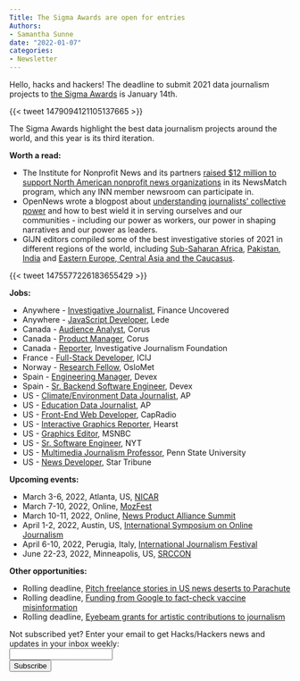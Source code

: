 ```yaml
---
Title: The Sigma Awards are open for entries
Authors: 
- Samantha Sunne
date: "2022-01-07"
categories:
- Newsletter 
---
```



Hello, hacks and hackers! The deadline to submit 2021 data journalism projects to [the Sigma Awards](https://sigmaawards.org/) is January 14th.

{{< tweet 1479094121105137665 >}}

The Sigma Awards highlight the best data journalism projects around the world, and this year is its third iteration.

**Worth a read:**



* The Institute for Nonprofit News and its partners [raised $12 million to support North American nonprofit news organizations](https://inn.org/news/institute-for-nonprofit-news-raises-a-record-12-million-to-support-newsmatch/) in its NewsMatch program, which any INN member newsroom can participate in.
* OpenNews wrote a blogpost about [understanding journalists’ collective power](https://opennews.org/blog/year-end-power-2021/) and how to best wield it in serving ourselves and our communities - including our power as workers, our power in shaping narratives and our power as leaders.
* GIJN editors compiled some of the best investigative stories of 2021 in different regions of the world, including [Sub-Saharan Africa](https://gijn.org/2022/01/07/2021-best-investigative-reporting-from-sub-saharan-africa/), [Pakistan](https://gijn.org/2022/01/04/editors-pick-2021s-best-investigative-stories-from-pakistan/), [India](https://gijn.org/2022/01/06/best-investigative-journalism-india-2021/) and [Eastern Europe, Central Asia and the Caucasus](https://gijn.org/2022/01/05/2021-best-investigative-journalism-eastern-europe-central-asia-caucasus/).

{{< tweet 1475577226183655429 >}}

**Jobs:**



* Anywhere - [Investigative Journalist](https://www.financeuncovered.org/jobs/finance-uncovered-is-hiring-vacancy-for-an-investigative-journalist/), Finance Uncovered
* Anywhere - [JavaScript Developer](https://careers.alley.co/job/software-developer-for-lede), Lede
* Canada - [Audience Analyst](https://can61.dayforcehcm.com/CandidatePortal/en-US/corusent/Site/CORUS/Posting/View/6682), Corus
* Canada - [Product Manager](https://can61.dayforcehcm.com/CandidatePortal/en-US/corusent/Site/CORUS/Posting/View/6680), Corus
* Canada - [Reporter](https://vla1au0c652.typeform.com/to/dGD2CL6r), Investigative Journalism Foundation
* France - [Full-Stack Developer](https://www.icij.org/about/work-with-us/), ICIJ
* Norway - [Research Fellow](https://www.oslomet.no/en/work/job-openings/msca-2022-calls-for-expression-of-interest-in-european-cross-border-education-in-journalism), OsloMet
* Spain - [Engineering Manager](https://www.devex.com/jobs/engineering-manager-926570), Devex
* Spain - [Sr. Backend Software Engineer](https://www.devex.com/jobs/senior-software-engineer-back-end-910916), Devex
* US - [Climate/Environment Data Journalist](https://careers.ap.org/job/Newsperson%2C-Data-Journalist%2C-Climate-and-Environment/826503400/), AP
* US - [Education Data Journalist](https://careers.ap.org/job/Newsperson%2C-Data-Journalist%2C-Education-NY/826459600/), AP
* US - [Front-End Web Developer](https://www.capradio.org/about/careers/2021/12/30/front-end-web-developer/), CapRadio
* US - [Interactive Graphics Reporter](https://eevd.fa.us6.oraclecloud.com/hcmUI/CandidateExperience/en/sites/CX_15/job/2014711/?utm_medium=jobshare), Hearst
* US - [Graphics Editor](https://sjobs.brassring.com/TGnewUI/Search/home/HomeWithPreLoad?PageType=JobDetails&partnerid=25354&siteid=5108&Areq=66827BR#jobDetails=563980_5108), MSNBC
* US - [Sr. Software Engineer](https://nytimes.wd5.myworkdayjobs.com/NYT/job/New-York-NY/Senior-Newsroom-Software-Engineer_REQ-011373-2), NYT
* US - [Multimedia Journalism Professor](https://psu.wd1.myworkdayjobs.com/en-US/PSU_Academic/job/University-Park-Campus/Assistant-Teaching-Professor-in-Multimedia-Journalism_REQ_0000022671-1), Penn State University
* US - [News Developer](https://recruiting2.ultipro.com/STA1013/JobBoard/94aec289-5757-a8f0-d3bb-77f9cd846172/OpportunityDetail?opportunityId=8f41c4ca-2430-46c6-b654-fe90a00ae59a), Star Tribune

**Upcoming events:**



* March 3-6, 2022, Atlanta, US, [NICAR](https://www.ire.org/submit-your-ideas-for-nicar22-and-sign-up-for-conference-emails/)
* March 7-10, 2022, Online, [MozFest](mozillafestival.org/en/)
* March 10-11, 2022, Online, [News Product Alliance Summit](https://newsproduct.org/summit)
* April 1-2, 2022, Austin, US, [International Symposium on Online Journalism](https://isoj.org/)
* April 6-10, 2022, Perugia, Italy, [International Journalism Festival](https://www.journalismfestival.com/)
* June 22-23, 2022, Minneapolis, US, [SRCCON](https://srccon.org)

**Other opportunities:**



* Rolling deadline, [Pitch freelance stories in US news deserts to Parachute](https://parachutemagazine.com/)
* Rolling deadline, [Funding from Google to fact-check vaccine misinformation](https://blog.google/outreach-initiatives/google-news-initiative/open-fund-projects-debunking-vaccine-misinformation/)
* Rolling deadline, [Eyebeam grants for artistic contributions to journalism](https://www.eyebeam.org/eyebeam-center-for-the-future-of-journalism/)

<div id="mc_embed_signup"><form id="mc-embedded-subscribe-form" class="validate" action="//hackshackers.us1.list-manage.com/subscribe/post?u=c56f2e53d5ed6ef87f8aaa75c&amp;id=fb2bc6f10b" method="post" name="mc-embedded-subscribe-form" novalidate="" target="_blank">

<div id="mc_embed_signup_scroll">

<div class="mc-field-group"><label for="mce-EMAIL">Not subscribed yet? Enter your email to get Hacks/Hackers news and updates in your inbox weekly:  </label></div>

<div class="mc-field-group"><input id="mce-EMAIL" class="required email" name="EMAIL" type="email" value="" /></div>

<!-- real people should not fill this in and expect good things - do not remove this or risk form bot signups-->

<div style="position: absolute; left: -5000px;"><input tabindex="-1" name="b_c56f2e53d5ed6ef87f8aaa75c_fb2bc6f10b" type="text" value="" /></div>

<div class="clear"><input id="mc-embedded-subscribe" class="button" name="subscribe" type="submit" value="Subscribe" /></div>

</div>

</form></div>

<!--End mc_embed_signup-->

<meta name="twitter:card" content="summary">

<meta name="twitter:image:src" content="https://hackshackers.com/content-images/about/hackshackers_logomark.png">

